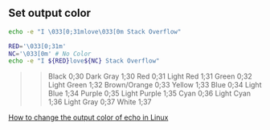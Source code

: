 ## Set output color

```sh
echo -e "I \033[0;31mlove\033[0m Stack Overflow"
```

```sh
RED='\033[0;31m'
NC='\033[0m' # No Color
echo -e "I ${RED}love${NC} Stack Overflow"
```

>> Black        0;30     Dark Gray     1;30
Red          0;31     Light Red     1;31
Green        0;32     Light Green   1;32
Brown/Orange 0;33     Yellow        1;33
Blue         0;34     Light Blue    1;34
Purple       0;35     Light Purple  1;35
Cyan         0;36     Light Cyan    1;36
Light Gray   0;37     White         1;37

[How to change the output color of echo in Linux](https://stackoverflow.com/questions/5947742/how-to-change-the-output-color-of-echo-in-linux)
